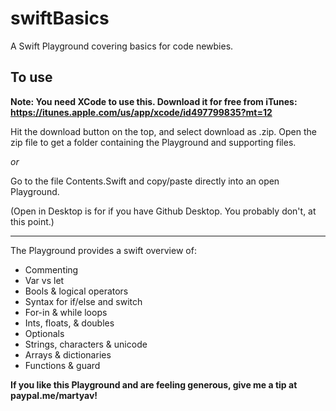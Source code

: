 # swiftBasics
A Swift Playground covering basics for code newbies.

## To use 

**Note: You need XCode to use this. Download it for free from iTunes: https://itunes.apple.com/us/app/xcode/id497799835?mt=12**

Hit the download button on the top, and select download as .zip. Open the zip file to get a folder containing the Playground and supporting files. 

*or*

Go to the file Contents.Swift and copy/paste directly into an open Playground.

(Open in Desktop is for if you have Github Desktop. You probably don't, at this point.)

---

The Playground provides a swift overview of:

* Commenting
* Var vs let
* Bools & logical operators
* Syntax for if/else and switch
* For-in & while loops
* Ints, floats, & doubles
* Optionals
* Strings, characters & unicode
* Arrays & dictionaries
* Functions & guard

**If you like this Playground and are feeling generous, give me a tip at paypal.me/martyav!** 
